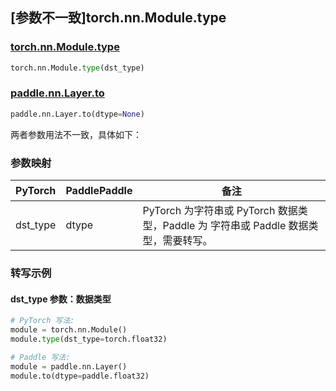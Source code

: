 ## [参数不一致]torch.nn.Module.type

### [torch.nn.Module.type](https://pytorch.org/docs/stable/generated/torch.nn.Module.html#torch.nn.Module.type)

```python
torch.nn.Module.type(dst_type)
```

### [paddle.nn.Layer.to](https://www.paddlepaddle.org.cn/documentation/docs/zh/develop/api/paddle/nn/Layer_cn.html#to-device-none-dtype-none-blocking-none)

```python
paddle.nn.Layer.to(dtype=None)
```

两者参数用法不一致，具体如下：

### 参数映射

| PyTorch  | PaddlePaddle | 备注                                                                                    |
| -------- | ------------ | --------------------------------------------------------------------------------------- |
| dst_type | dtype        | PyTorch 为字符串或 PyTorch 数据类型，Paddle 为 字符串或 Paddle 数据类型，需要转写。 |

### 转写示例

#### dst_type 参数：数据类型

```python
# PyTorch 写法:
module = torch.nn.Module()
module.type(dst_type=torch.float32)

# Paddle 写法:
module = paddle.nn.Layer()
module.to(dtype=paddle.float32)
```
